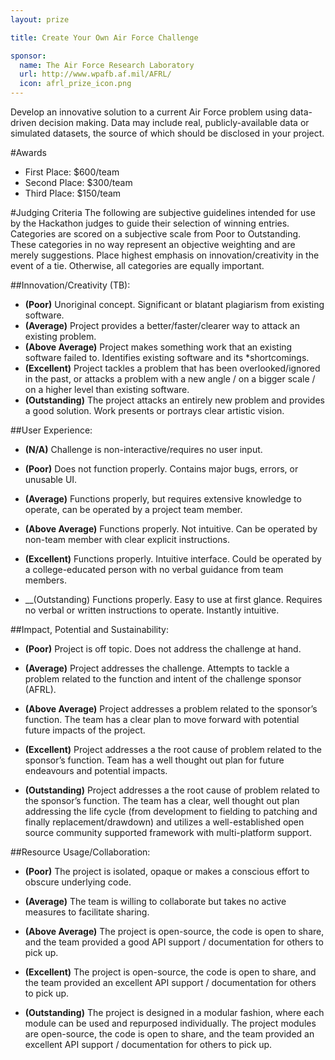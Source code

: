 ```yaml
---
layout: prize 

title: Create Your Own Air Force Challenge

sponsor:
  name: The Air Force Research Laboratory
  url: http://www.wpafb.af.mil/AFRL/
  icon: afrl_prize_icon.png
---
```

Develop an innovative solution to a current Air Force problem using data-driven decision making. Data may include real, publicly-available data or simulated datasets, the source of which should be disclosed in your project.

#Awards

* First Place: $600/team
* Second Place: $300/team
* Third Place: $150/team

#Judging Criteria
The following are subjective guidelines intended for use by the Hackathon judges to guide their selection of winning entries. Categories are scored on a subjective scale from Poor to Outstanding. These categories in no way represent an objective weighting and are merely suggestions. Place highest emphasis on innovation/creativity in the event of a tie.  Otherwise, all categories are equally important.

##Innovation/Creativity (TB):
* __(Poor)__ Unoriginal concept.  Significant or blatant plagiarism from existing software.  
* __(Average)__ Project provides a better/faster/clearer way to attack an existing problem.
* __(Above Average)__ Project makes something work that an existing software failed to.  Identifies existing software and its  *shortcomings.
* __(Excellent)__ Project tackles a problem that has been overlooked/ignored in the past, or attacks a problem with a new angle / on a bigger scale / on a higher level than existing software.  
* __(Outstanding)__ The project attacks an entirely new problem and provides a good solution.  Work presents or portrays clear artistic vision.  

##User Experience:
* __(N/A)__ Challenge is non-interactive/requires no user input.

* __(Poor)__ Does not function properly.  Contains major bugs, errors, or unusable UI.

* __(Average)__ Functions properly, but requires extensive knowledge to operate, can be operated by a project team member.
 
* __(Above Average)__ Functions properly.  Not intuitive.  Can be operated by non-team member with clear explicit instructions.

* __(Excellent)__ Functions properly.  Intuitive interface.  Could be operated by a college-educated person with no verbal guidance from team members.

* __(Outstanding) Functions properly.  Easy to use at first glance.  Requires no verbal or written instructions to operate.  Instantly intuitive.  

##Impact, Potential and Sustainability:
* __(Poor)__ Project is off topic.  Does not address the challenge at hand.

* __(Average)__ Project addresses the challenge.  Attempts to tackle a problem related to the function and intent of the challenge sponsor (AFRL).  

* __(Above Average)__ Project addresses a problem related to the sponsor’s function.  The team has a clear plan to move forward with potential future impacts of the project.

* __(Excellent)__ Project addresses a the root cause of problem related to the sponsor’s function.  Team has a well thought out plan for future endeavours and potential impacts.

* __(Outstanding)__ Project addresses a the root cause of problem related to the sponsor’s function.  The team has a clear, well thought out plan addressing the life cycle (from development to fielding to patching and finally replacement/drawdown) and utilizes a well-established open source community supported framework with multi-platform support. 

##Resource Usage/Collaboration:
* __(Poor)__ The project is isolated, opaque or makes a conscious effort to obscure underlying code.

* __(Average)__ The team is willing to collaborate but takes no active measures to facilitate sharing.

* __(Above Average)__ The project is open-source, the code is open to share, and the team provided a good API support / documentation for others to pick up.

* __(Excellent)__ The project is open-source, the code is open to share, and the team provided an excellent API support / documentation for others to pick up.

* __(Outstanding)__ The project is designed in a modular fashion, where each module can be used and repurposed individually.  The project modules are open-source, the code is open to share, and the team provided an excellent API support / documentation for others to pick up.  


